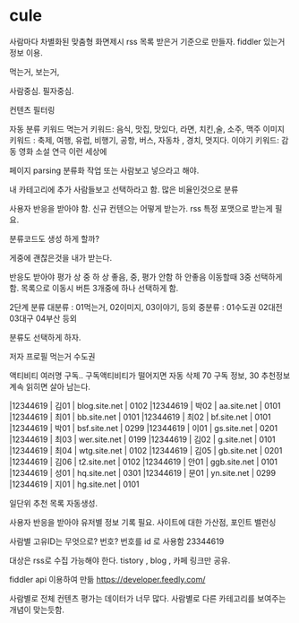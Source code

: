

# cule

사람마다 차별화된 맞춤형 화면제시
rss 목록 받은거 기준으로 만들자. fiddler 있는거 정보 이용.


먹는거, 보는거,

사람중심. 필자중심.

컨텐츠 필터링

자동 분류 키워드
먹는거 키워드:  음식, 맛집, 맛있다, 라면, 치킨,술, 소주, 맥주
이미지 키워드 : 축제, 여행, 유럽, 비행기, 공항, 버스, 자동차 , 경치, 멋지다.
이야기 키워드: 감동 영화 소설 연극 이런 세상에

페이지 parsing
분류화 작업 또는 사람보고 넣으라고 해야.

내 카테고리에 추가
사람들보고 선택하라고 함. 많은 비율인것으로 분류

사용자 반응을 받아야 함.
신규 컨텐으는 어떻게 받는가. rss 특정 포맷으로 받는게 필요.

분류코드도 생성 하게 할까?

게중에 괜찮은것을 내가 받는다.

반응도 받아야  평가  상 중 하
상 좋음, 중, 평가 안함 하 안좋음
이동할때 3중 선택하게 함.
목록으로 이동시 버튼 3개중에 하나 선택하게 함.

2단계 분류
대분류 : 01먹는거, 02이미지, 03이야기, 등외
중분류 : 01수도권 02대전 03대구 04부산 등외

분류도 선택하게 하자.


저자 프로필
먹는거
수도권

액티비티 여러명 구독.. 구독액티비티가 떨어지면 자동 삭제
70 구독 정보, 30 추천정보 계속 읽히면 살아 남는다.

|12344619  | 김01 | blog.site.net  | 0102
|12344619  | 박02 | aa.site.net  | 0101
|12344619  | 최01 | bb.site.net  | 0101
|12344619  | 최02 | bf.site.net  | 0101
|12344619  | 박01 | bsf.site.net  | 0299
|12344619  | 이01 | gs.site.net  | 0201
|12344619  | 최03 | wer.site.net  | 0199
|12344619  | 김02 | g.site.net  | 0101
|12344619  | 최04  | wtg.site.net  | 0102
|12344619  | 김05 | gb.site.net  | 0201
|12344619  | 김06 | t2.site.net  | 0102
|12344619  | 안01 | ggb.site.net  | 0101
|12344619  | 성01 | hq.site.net  | 0301
|12344619  | 문01 | yn.site.net  | 0299
|12344619  | 지01 | hg.site.net  | 0101

일단위 추천 목록 자동생성.

사용자 반응을 받아야
유저별 정보 기록 필요. 사이트에 대한 가산점, 포인트 밸런싱

사람별 고유ID는 무엇으로? 번호? 번호를 id 로 사용함
23344619

대상은 rss로 수집 가능해야 한다.
tistory , blog , 카페  링크만 공유.

fiddler api 이용하여 만듦 https://developer.feedly.com/

사람별로 전체 컨텐츠 평가는 데이터가 너무 많다.
사람별로 다른 카테고리를 보여주는 개념이 맞는듯함.
